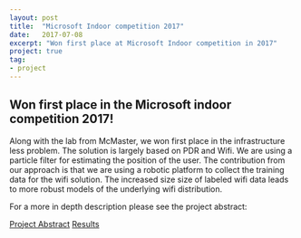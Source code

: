 ```yaml
---
layout: post
title:  "Microsoft Indoor competition 2017"
date:   2017-07-08
excerpt: "Won first place at Microsoft Indoor competition in 2017"
project: true
tag:
- project
---
```


## Won first place in the Microsoft indoor competition 2017!

Along with the lab from McMaster, we won first place in the infrastructure less problem. 
The solution is largely based on PDR and Wifi. We are using a particle filter for estimating the position of the user. 
The contribution from our approach is that we are using a robotic platform to collect the training data for the wifi solution. The increased size size of labeled wifi data leads to more robust models of the underlying wifi distribution.

For a more in depth description please see the project abstract:

[Project Abstract](https://www.microsoft.com/en-us/research/wp-content/uploads/2016/11/McMaster_ZhengRong.pdf)
[Results](https://www.microsoft.com/en-us/research/event/microsoft-indoor-localization-competition-ipsn-2017/)
